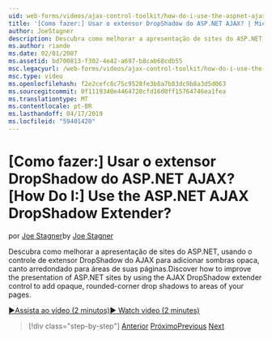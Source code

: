 ```yaml
---
uid: web-forms/videos/ajax-control-toolkit/how-do-i-use-the-aspnet-ajax-dropshadow-extender
title: '[Como fazer:] Usar o extensor DropShadow do ASP.NET AJAX? | Microsoft Docs'
author: JoeStagner
description: Descubra como melhorar a apresentação de sites do ASP.NET, usando o controle de extensor DropShadow do AJAX para adicionar sombras opaca, canto arredondado para áreas s...
ms.author: riande
ms.date: 02/01/2007
ms.assetid: bd700813-f302-4e42-a697-b8cab68cdb55
msc.legacyurl: /web-forms/videos/ajax-control-toolkit/how-do-i-use-the-aspnet-ajax-dropshadow-extender
msc.type: video
ms.openlocfilehash: f2e2cefc8c75c9528fe3b8a7b83dc9b8a3d5d063
ms.sourcegitcommit: 0f1119340e4464720cfd16d0ff15764746ea1fea
ms.translationtype: MT
ms.contentlocale: pt-BR
ms.lasthandoff: 04/17/2019
ms.locfileid: "59401420"
---
```

# <a name="how-do-i-use-the-aspnet-ajax-dropshadow-extender"></a><span data-ttu-id="f3ac9-104">[Como fazer:] Usar o extensor DropShadow do ASP.NET AJAX?</span><span class="sxs-lookup"><span data-stu-id="f3ac9-104">[How Do I:] Use the ASP.NET AJAX DropShadow Extender?</span></span>

<span data-ttu-id="f3ac9-105">por [Joe Stagner](https://github.com/JoeStagner)</span><span class="sxs-lookup"><span data-stu-id="f3ac9-105">by [Joe Stagner](https://github.com/JoeStagner)</span></span>

<span data-ttu-id="f3ac9-106">Descubra como melhorar a apresentação de sites do ASP.NET, usando o controle de extensor DropShadow do AJAX para adicionar sombras opaca, canto arredondado para áreas de suas páginas.</span><span class="sxs-lookup"><span data-stu-id="f3ac9-106">Discover how to improve the presentation of ASP.NET sites by using the AJAX DropShadow extender control to add opaque, rounded-corner drop shadows to areas of your pages.</span></span>

[<span data-ttu-id="f3ac9-107">&#9654;Assista ao vídeo (2 minutos)</span><span class="sxs-lookup"><span data-stu-id="f3ac9-107">&#9654; Watch video (2 minutes)</span></span>](https://channel9.msdn.com/Blogs/ASP-NET-Site-Videos/how-do-i-use-the-aspnet-ajax-dropshadow-extender)

> [!div class="step-by-step"]
> <span data-ttu-id="f3ac9-108">[Anterior](how-do-i-use-the-aspnet-ajax-togglebutton-extender.md)
> [Próximo](how-do-i-use-the-aspnet-ajax-passwordstrength-extender.md)</span><span class="sxs-lookup"><span data-stu-id="f3ac9-108">[Previous](how-do-i-use-the-aspnet-ajax-togglebutton-extender.md)
[Next](how-do-i-use-the-aspnet-ajax-passwordstrength-extender.md)</span></span>
